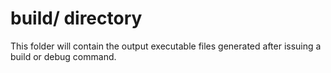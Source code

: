# build/ directory

This folder will contain the output executable files generated after issuing a build or debug command. 
